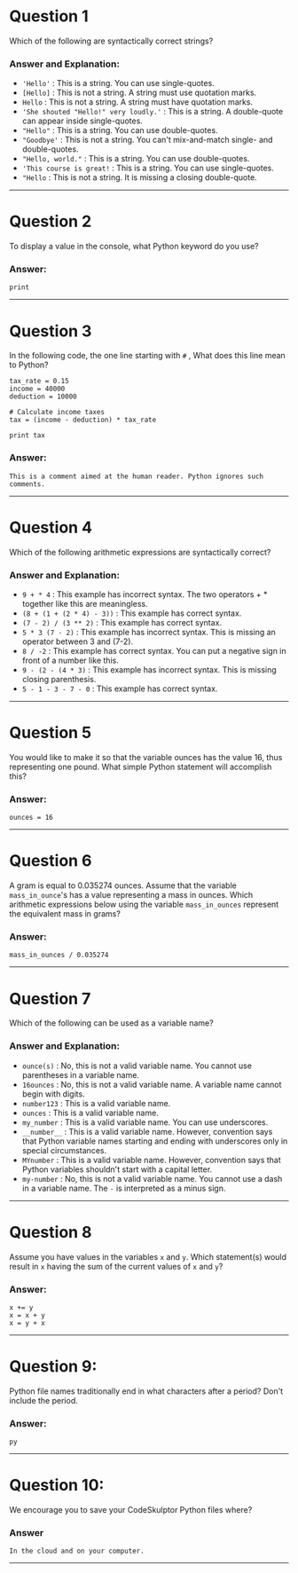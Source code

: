 # Question 1
  Which of the following are syntactically correct strings?  

### Answer and Explanation:  
* `'Hello'`                             : This is a string. You can use single-quotes.  
* `[Hello]`                             : This is not a string. A string must use quotation marks.  
* `Hello`                               : This is not a string. A string must have quotation marks.  
* `'She shouted "Hello!" very loudly.'` : This is a string. A double-quote can appear inside single-quotes.
* `"Hello"`                             : This is a string. You can use double-quotes.  
* `"Goodbye'`                           : This is not a string. You can't mix-and-match single- and double-quotes.  
* `"Hello, world."`                     : This is a string. You can use double-quotes.  
* `'This course is great!`              : This is a string. You can use single-quotes.  
* `"Hello`                              : This is not a string. It is missing a closing double-quote.

----
# Question 2
  To display a value in the console, what Python keyword do you use?  

### Answer:
    print

----
# Question 3
  In the following code, the one line starting with `#` , What does this line mean to Python?  

    tax_rate = 0.15  
    income = 40000  
    deduction = 10000  

    # Calculate income taxes  
    tax = (income - deduction) * tax_rate  

    print tax  

### Answer:
    This is a comment aimed at the human reader. Python ignores such comments.  

----
# Question 4
  Which of the following arithmetic expressions are syntactically correct?  

### Answer and Explanation:  
* `9 + * 4`                 : This example has incorrect syntax. The two operators + * together like this are meaningless.  
* `(8 + (1 + (2 * 4) - 3))` : This example has correct syntax.  
* `(7 - 2) / (3 ** 2)`      : This example has correct syntax.  
* `5 * 3 (7 - 2)`           : This example has incorrect syntax. This is missing an operator between 3 and (7-2).  
* `8 / -2`                  : This example has correct syntax. You can put a negative sign in front of a number like this.  
* `9 - (2 - (4 * 3)`        : This example has incorrect syntax. This is missing closing parenthesis.  
* `5 - 1 - 3 - 7 - 0`       : This example has correct syntax.  

----
# Question 5
  You would like to make it so that the variable ounces has the value 16, thus representing one pound. What simple Python statement will accomplish this?  

### Answer:
    ounces = 16  

----
# Question 6
  A gram is equal to 0.035274 ounces. Assume that the variable `mass_in_ounce`'s has a value representing a mass in ounces. Which arithmetic expressions below using the variable `mass_in_ounces` represent the equivalent mass in grams?  

### Answer:
    mass_in_ounces / 0.035274  

----
# Question 7
  Which of the following can be used as a variable name?  

### Answer and Explanation:
* `ounce(s)`   : No, this is not a valid variable name. You cannot use parentheses in a variable name.  
* `16ounces`   : No, this is not a valid variable name. A variable name cannot begin with digits.  
* `number123`  : This is a valid variable name.  
* `ounces`     : This is a valid variable name.  
* `my_number`  : This is a valid variable name. You can use underscores.  
* `__number__` : This is a valid variable name. However, convention says that Python variable names starting and ending with underscores only in special circumstances.  
* `MYnumber`   : This is a valid variable name. However, convention says that Python variables shouldn't start with a capital letter.  
* `my-number`  : No, this is not a valid variable name. You cannot use a dash in a variable name. The `-` is interpreted as a minus sign.  

----
# Question 8
  Assume you have values in the variables `x` and `y`. Which statement(s) would result in `x` having the sum of the current values of `x` and `y`?  

### Answer:
    x += y
    x = x + y  
    x = y + x  

----
# Question 9:
  Python file names traditionally end in what characters after a period? Don't include the period.  

### Answer:
    py  

----
# Question 10:
  We encourage you to save your CodeSkulptor Python files where?  

### Answer  
    In the cloud and on your computer.  

----
